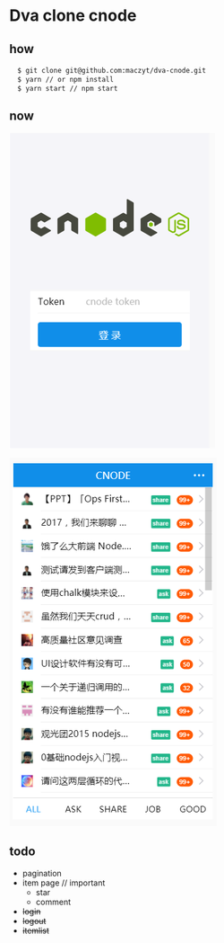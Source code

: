 # Dva clone cnode

## how

``` shell
  $ git clone git@github.com:maczyt/dva-cnode.git
  $ yarn // or npm install
  $ yarn start // npm start
```

## now

![login](./login.png)

![main](./main.png)

## todo

- pagination
- item page // important
  - star
  - comment
- ~~login~~
- ~~logout~~
- ~~itemlist~~
